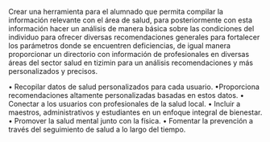 
Crear una herramienta para el alumnado que permita compilar la información relevante con el área de salud, para posteriormente con esta información hacer un análisis de manera básica sobre las condiciones del individuo para ofrecer diversas recomendaciones generales para fortalecer los parámetros donde se encuentren deficiencias, de igual manera proporcionar un directorio con información de profesionales en diversas áreas del sector salud en tizimin para un análisis recomendaciones y más personalizados y precisos.



•	Recopilar datos de salud personalizados para cada usuario.
•Proporciona recomendaciones altamente personalizadas basadas en estos datos.
•	Conectar a los usuarios con profesionales de la salud local.
•	Incluir a maestros, administrativos y estudiantes en un enfoque integral de bienestar.
•	Promover la salud mental junto con la física.
•	Fomentar la prevención a través del seguimiento de salud a lo largo del tiempo.

